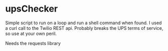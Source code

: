 # upsChecker
Simple script to run on a loop and run a shell command when found. I used a curl call to the Twilio REST api. Probably breaks the UPS terms of service, so use at your own peril.

Needs the requests library
